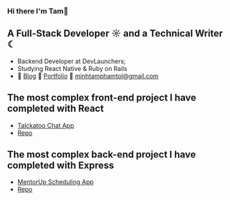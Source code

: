 ### Hi there I'm Tam👋

## A Full-Stack Developer ☼ and a Technical Writer ☾

- Backend Developer at DevLaunchers;
- Studying React Native & Ruby on Rails
- 📝 [Blog](https://minhtampham0703.wordpress.com/) 📇 [Portfolio](https://www.tamp.blog/) 📧 minhtamphamtol@gmail.com

## The most complex front-end project I have completed with React

- [Talckatoo Chat App](https://talckatoo.me)
- [Repo](https://github.com/Talckatoo)

## The most complex back-end project I have completed with Express

- [MentorUp Scheduling App](https://mentorup-81w4.onrender.com)
- [Repo](https://github.com/Mentor-Up)

